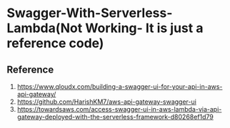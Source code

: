 # Swagger-With-Serverless-Lambda(Not Working- It is just a reference code)

## Reference

1. https://www.qloudx.com/building-a-swagger-ui-for-your-api-in-aws-api-gateway/
2. https://github.com/HarishKM7/aws-api-gateway-swagger-ui
3. https://towardsaws.com/access-swagger-ui-in-aws-lambda-via-api-gateway-deployed-with-the-serverless-framework-d80268ef1d79
